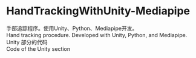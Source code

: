 # HandTrackingWithUnity-Mediapipe
手部追踪程序。使用Unity、Python、Mediapipe开发。
<br>
Hand tracking procedure. Developed with Unity, Python, and Mediapipe.
<br>
Unity 部分的代码
<br>
Code of the Unity section
